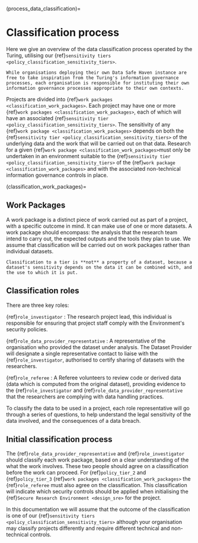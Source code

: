 (process_data_classification)=

# Classification process

Here we give an overview of the data classification process operated by the Turing, utilising our {ref}`sensitivity tiers <policy_classification_sensitivity_tiers>`.

```{caution}
While organisations deploying their own Data Safe Haven instance are free to take inspiration from the Turing's information governance processes, each organisation is responsible for instituting their own information governance processes appropriate to their own contexts.
```

Projects are divided into {ref}`work packages <classification_work_packages>`.
Each project may have one or more {ref}`work packages <classification_work_packages>`, each of which will have an associated {ref}`sensitivity tier <policy_classification_sensitivity_tiers>`.
The sensitivity of any {ref}`work package <classification_work_packages>` depends on both the {ref}`sensitivity tier <policy_classification_sensitivity_tiers>` of the underlying data and the work that will be carried out on that data.
Research for a given {ref}`work package <classification_work_packages>`must only be undertaken in an environment suitable to the {ref}`sensitivity tier <policy_classification_sensitivity_tiers>` of the {ref}`work package <classification_work_packages>` and with the associated non-technical information governance controls in place.

(classification_work_packages)=

## Work Packages

A work package is a distinct piece of work carried out as part of a project, with a specific outcome in mind.
It can make use of one or more datasets.
A work package should encompass: the analysis that the research team intend to carry out, the expected outputs and the tools they plan to use.
We assume that classification will be carried out on work packages rather than individual datasets.

```{caution}
Classification to a tier is **not** a property of a dataset, because a dataset's sensitivity depends on the data it can be combined with, and the use to which it is put.
```

## Classification roles

There are three key roles:

{ref}`role_investigator`
: The research project lead, this individual is responsible for ensuring that project staff comply with the Environment's security policies.

{ref}`role_data_provider_representative`
: A representative of the organisation who provided the dataset under analysis.
The Dataset Provider will designate a single representative contact to liaise with the {ref}`role_investigator`, authorised to certify sharing of datasets with the researchers.

{ref}`role_referee`
: A Referee volunteers to review code or derived data (data which is computed from the original dataset), providing evidence to the {ref}`role_investigator` and {ref}`role_data_provider_representative` that the researchers are complying with data handling practices.

To classify the data to be used in a project, each role representative will go through a series of questions, to help understand the legal sensitivity of the data involved, and the consequences of a data breach.

## Initial classification process

The {ref}`role_data_provider_representative` and {ref}`role_investigator` should classify each work package, based on a clear understanding of the what the work involves.
These two people should agree on a classification before the work can proceed.
For {ref}`policy_tier_2` and {ref}`policy_tier_3` {ref}`work packages <classification_work_packages>` the {ref}`role_referee` must also agree on the classification.
This classification will indicate which security controls should be applied when initialising the {ref}`Secure Research Environment <design_sre>` for the project.

In this documentation we will assume that the outcome of the classification is one of our {ref}`sensitivity tiers <policy_classification_sensitivity_tiers>` although your organisation may classify projects differently and require different technical and non-technical controls.
